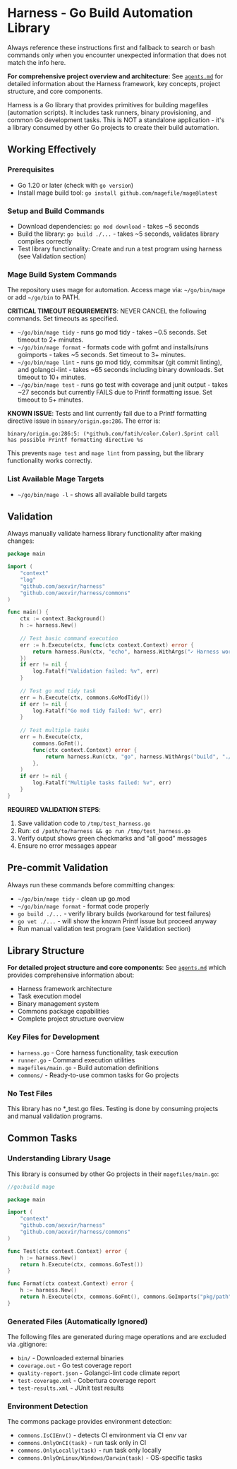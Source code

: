 # Harness - Go Build Automation Library

Always reference these instructions first and fallback to search or bash commands only when you encounter unexpected information that does not match the info here.

**For comprehensive project overview and architecture**: See [`agents.md`](../agents.md) for detailed information about the Harness framework, key concepts, project structure, and core components.

Harness is a Go library that provides primitives for building magefiles (automation scripts). It includes task runners, binary provisioning, and common Go development tasks. This is NOT a standalone application - it's a library consumed by other Go projects to create their build automation.

## Working Effectively

### Prerequisites
- Go 1.20 or later (check with `go version`)
- Install mage build tool: `go install github.com/magefile/mage@latest`

### Setup and Build Commands
- Download dependencies: `go mod download` - takes ~5 seconds
- Build the library: `go build ./...` - takes ~5 seconds, validates library compiles correctly
- Test library functionality: Create and run a test program using harness (see Validation section)

### Mage Build System Commands
The repository uses mage for automation. Access mage via: `~/go/bin/mage` or add `~/go/bin` to PATH.

**CRITICAL TIMEOUT REQUIREMENTS**: NEVER CANCEL the following commands. Set timeouts as specified.

- `~/go/bin/mage tidy` - runs go mod tidy - takes ~0.5 seconds. Set timeout to 2+ minutes.
- `~/go/bin/mage format` - formats code with gofmt and installs/runs goimports - takes ~5 seconds. Set timeout to 3+ minutes.
- `~/go/bin/mage lint` - runs go mod tidy, commitsar (git commit linting), and golangci-lint - takes ~65 seconds including binary downloads. Set timeout to 10+ minutes.
- `~/go/bin/mage test` - runs go test with coverage and junit output - takes ~27 seconds but currently FAILS due to Printf formatting issue. Set timeout to 5+ minutes.

**KNOWN ISSUE**: Tests and lint currently fail due to a Printf formatting directive issue in `binary/origin.go:286`. The error is:
```
binary/origin.go:286:5: (*github.com/fatih/color.Color).Sprint call has possible Printf formatting directive %s
```
This prevents `mage test` and `mage lint` from passing, but the library functionality works correctly.

### List Available Mage Targets
- `~/go/bin/mage -l` - shows all available build targets

## Validation

Always manually validate harness library functionality after making changes:

```go
package main

import (
	"context"
	"log"
	"github.com/aexvir/harness"
	"github.com/aexvir/harness/commons"
)

func main() {
	ctx := context.Background()
	h := harness.New()
	
	// Test basic command execution
	err := h.Execute(ctx, func(ctx context.Context) error {
		return harness.Run(ctx, "echo", harness.WithArgs("✓ Harness works!"))
	})
	if err != nil {
		log.Fatalf("Validation failed: %v", err)
	}
	
	// Test go mod tidy task
	err = h.Execute(ctx, commons.GoModTidy())
	if err != nil {
		log.Fatalf("Go mod tidy failed: %v", err)
	}
	
	// Test multiple tasks
	err = h.Execute(ctx,
		commons.GoFmt(),
		func(ctx context.Context) error {
			return harness.Run(ctx, "go", harness.WithArgs("build", "./..."))
		},
	)
	if err != nil {
		log.Fatalf("Multiple tasks failed: %v", err)
	}
}
```

**REQUIRED VALIDATION STEPS**:
1. Save validation code to `/tmp/test_harness.go`
2. Run: `cd /path/to/harness && go run /tmp/test_harness.go`
3. Verify output shows green checkmarks and "all good" messages
4. Ensure no error messages appear

## Pre-commit Validation
Always run these commands before committing changes:
- `~/go/bin/mage tidy` - clean up go.mod
- `~/go/bin/mage format` - format code properly
- `go build ./...` - verify library builds (workaround for test failures)
- `go vet ./...` - will show the known Printf issue but proceed anyway
- Run manual validation test program (see Validation section)

## Library Structure

**For detailed project structure and core components**: See [`agents.md`](../agents.md) which provides comprehensive information about:
- Harness framework architecture
- Task execution model 
- Binary management system
- Commons package capabilities
- Complete project structure overview

### Key Files for Development
- `harness.go` - Core harness functionality, task execution
- `runner.go` - Command execution utilities  
- `magefiles/main.go` - Build automation definitions
- `commons/` - Ready-to-use common tasks for Go projects

### No Test Files
This library has no *_test.go files. Testing is done by consuming projects and manual validation programs.

## Common Tasks

### Understanding Library Usage
This library is consumed by other Go projects in their `magefiles/main.go`:

```go
//go:build mage

package main

import (
	"context"
	"github.com/aexvir/harness"
	"github.com/aexvir/harness/commons"
)

func Test(ctx context.Context) error {
	h := harness.New()
	return h.Execute(ctx, commons.GoTest())
}

func Format(ctx context.Context) error {
	h := harness.New()
	return h.Execute(ctx, commons.GoFmt(), commons.GoImports("pkg/path"))
}
```

### Generated Files (Automatically Ignored)
The following files are generated during mage operations and are excluded via .gitignore:
- `bin/` - Downloaded external binaries
- `coverage.out` - Go test coverage report  
- `quality-report.json` - Golangci-lint code climate report
- `test-coverage.xml` - Cobertura coverage report
- `test-results.xml` - JUnit test results

### Environment Detection
The commons package provides environment detection:
- `commons.IsCIEnv()` - detects CI environment via CI env var
- `commons.OnlyOnCI(task)` - run task only in CI
- `commons.OnlyLocally(task)` - run task only locally  
- `commons.OnlyOnLinux/Windows/Darwin(task)` - OS-specific tasks